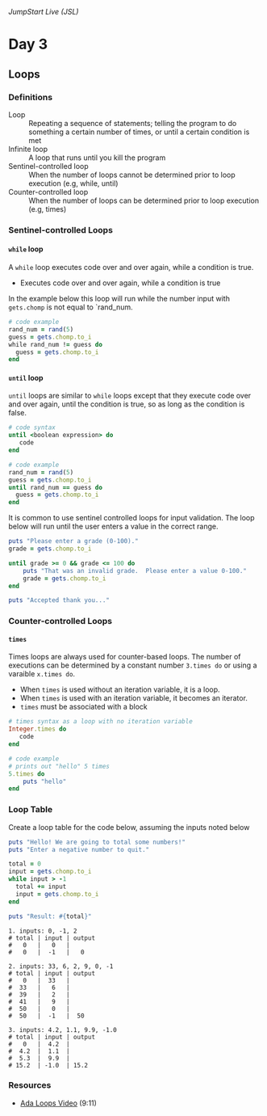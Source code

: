 _JumpStart Live (JSL)_

# Day 3

## Loops

### Definitions

<dl>
	<dt>Loop</dt>
	<dd>Repeating a sequence of statements; telling the program to do something a certain number of times, or until a certain condition is met</dd>
	<dt>Infinite loop</dt>
	<dd>A loop that runs until you kill the program</dd>
	<dt>Sentinel-controlled loop</dt>
	<dd>When the number of loops cannot be determined prior to loop execution (e.g, while, until)</dd>
	<dt>Counter-controlled loop</dt>
	<dd>When the number of loops can be determined prior to loop execution (e.g, times)</dd>
</dl>

### Sentinel-controlled Loops

#### `while` loop

A `while` loop executes code over and over again, while a condition is true.

* Executes code over and over again, while a condition is true

In the example below this loop will run while the number input with `gets.chomp` is not equal to `rand_num.  

```ruby
# code example
rand_num = rand(5)
guess = gets.chomp.to_i
while rand_num != guess do
  guess = gets.chomp.to_i
end
```


#### `until` loop


`until` loops are similar to `while` loops except that they execute code over and over again, until the condition is true, so as long as the condition is false. 

```ruby
# code syntax
until <boolean expression> do
   code
end
```

```ruby
# code example
rand_num = rand(5)
guess = gets.chomp.to_i
until rand_num == guess do
  guess = gets.chomp.to_i
end
```

It is common to use sentinel controlled loops for input validation. The loop below will run until the user enters a value in the correct range.

```ruby
puts "Please enter a grade (0-100)."
grade = gets.chomp.to_i

until grade >= 0 && grade <= 100 do
	puts "That was an invalid grade.  Please enter a value 0-100."
	grade = gets.chomp.to_i
end

puts "Accepted thank you..."
```

### Counter-controlled Loops

#### `times`

Times loops are always used for counter-based loops.  The number of executions can be determined by a constant number `3.times do` or using a varaible `x.times do`.

* When `times` is used without an iteration variable, it is a loop.
* When `times` is used with an iteration variable, it becomes an iterator.
* `times` must be associated with a block

```ruby
# times syntax as a loop with no iteration variable
Integer.times do
   code
end
```

```ruby
# code example
# prints out "hello" 5 times
5.times do
	puts "hello"
end
```

### Loop Table

Create a loop table for the code below, assuming the inputs noted below

```ruby
puts "Hello! We are going to total some numbers!"
puts "Enter a negative number to quit."

total = 0
input = gets.chomp.to_i
while input > -1
  total += input
  input = gets.chomp.to_i
end

puts "Result: #{total}"
```

```
1. inputs: 0, -1, 2
# total | input | output
#   0   |   0   |
#   0   |  -1   |   0

2. inputs: 33, 6, 2, 9, 0, -1
# total | input | output
#   0   |  33   |
#  33   |   6   |  
#  39   |   2   |  
#  41   |   9   |  
#  50   |   0   |  
#  50   |  -1   |  50

3. inputs: 4.2, 1.1, 9.9, -1.0
# total | input | output
#   0   |  4.2  |
#  4.2  |  1.1  |  
#  5.3  |  9.9  |  
# 15.2  | -1.0  | 15.2  

```

### Resources

* [Ada Loops Video](https://adaacademy.hosted.panopto.com/Panopto/Pages/Viewer.aspx?id=8e72dc31-0a75-4bd8-9db5-0e8b322cb26d) (9:11)
